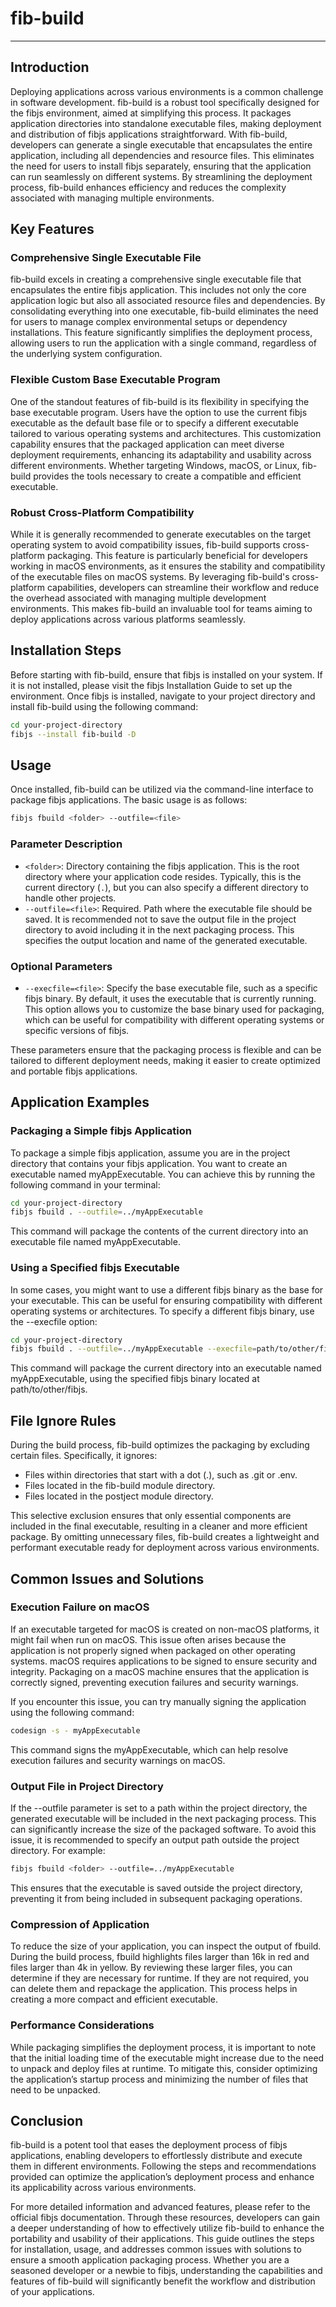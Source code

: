 # fib-build
------------

## Introduction

Deploying applications across various environments is a common challenge in software development. fib-build is a robust tool specifically designed for the fibjs environment, aimed at simplifying this process. It packages application directories into standalone executable files, making deployment and distribution of fibjs applications straightforward. With fib-build, developers can generate a single executable that encapsulates the entire application, including all dependencies and resource files. This eliminates the need for users to install fibjs separately, ensuring that the application can run seamlessly on different systems. By streamlining the deployment process, fib-build enhances efficiency and reduces the complexity associated with managing multiple environments.

## Key Features

### Comprehensive Single Executable File

fib-build excels in creating a comprehensive single executable file that encapsulates the entire fibjs application. This includes not only the core application logic but also all associated resource files and dependencies. By consolidating everything into one executable, fib-build eliminates the need for users to manage complex environmental setups or dependency installations. This feature significantly simplifies the deployment process, allowing users to run the application with a single command, regardless of the underlying system configuration.

### Flexible Custom Base Executable Program

One of the standout features of fib-build is its flexibility in specifying the base executable program. Users have the option to use the current fibjs executable as the default base file or to specify a different executable tailored to various operating systems and architectures. This customization capability ensures that the packaged application can meet diverse deployment requirements, enhancing its adaptability and usability across different environments. Whether targeting Windows, macOS, or Linux, fib-build provides the tools necessary to create a compatible and efficient executable.

### Robust Cross-Platform Compatibility

While it is generally recommended to generate executables on the target operating system to avoid compatibility issues, fib-build supports cross-platform packaging. This feature is particularly beneficial for developers working in macOS environments, as it ensures the stability and compatibility of the executable files on macOS systems. By leveraging fib-build's cross-platform capabilities, developers can streamline their workflow and reduce the overhead associated with managing multiple development environments. This makes fib-build an invaluable tool for teams aiming to deploy applications across various platforms seamlessly.

## Installation Steps

Before starting with fib-build, ensure that fibjs is installed on your system. If it is not installed, please visit the fibjs Installation Guide to set up the environment. Once fibjs is installed, navigate to your project directory and install fib-build using the following command:

```sh
cd your-project-directory
fibjs --install fib-build -D
```

## Usage

Once installed, fib-build can be utilized via the command-line interface to package fibjs applications. The basic usage is as follows:

```sh
fibjs fbuild <folder> --outfile=<file>
```

### Parameter Description

- `<folder>`: Directory containing the fibjs application. This is the root directory where your application code resides. Typically, this is the current directory (`.`), but you can also specify a different directory to handle other projects.
- `--outfile=<file>`: Required. Path where the executable file should be saved. It is recommended not to save the output file in the project directory to avoid including it in the next packaging process. This specifies the output location and name of the generated executable.

### Optional Parameters

- `--execfile=<file>`: Specify the base executable file, such as a specific fibjs binary. By default, it uses the executable that is currently running. This option allows you to customize the base binary used for packaging, which can be useful for compatibility with different operating systems or specific versions of fibjs.

These parameters ensure that the packaging process is flexible and can be tailored to different deployment needs, making it easier to create optimized and portable fibjs applications.

## Application Examples

### Packaging a Simple fibjs Application

To package a simple fibjs application, assume you are in the project directory that contains your fibjs application. You want to create an executable named myAppExecutable. You can achieve this by running the following command in your terminal:

```sh
cd your-project-directory
fibjs fbuild . --outfile=../myAppExecutable
```

This command will package the contents of the current directory into an executable file named myAppExecutable.

### Using a Specified fibjs Executable

In some cases, you might want to use a different fibjs binary as the base for your executable. This can be useful for ensuring compatibility with different operating systems or architectures. To specify a different fibjs binary, use the --execfile option:

```sh
cd your-project-directory
fibjs fbuild . --outfile=../myAppExecutable --execfile=path/to/other/fibjs
```
This command will package the current directory into an executable named myAppExecutable, using the specified fibjs binary located at path/to/other/fibjs.

## File Ignore Rules

During the build process, fib-build optimizes the packaging by excluding certain files. Specifically, it ignores:

- Files within directories that start with a dot (.), such as .git or .env.
- Files located in the fib-build module directory.
- Files located in the postject module directory.

This selective exclusion ensures that only essential components are included in the final executable, resulting in a cleaner and more efficient package. By omitting unnecessary files, fib-build creates a lightweight and performant executable ready for deployment across various environments.

## Common Issues and Solutions

### Execution Failure on macOS

If an executable targeted for macOS is created on non-macOS platforms, it might fail when run on macOS. This issue often arises because the application is not properly signed when packaged on other operating systems. macOS requires applications to be signed to ensure security and integrity. Packaging on a macOS machine ensures that the application is correctly signed, preventing execution failures and security warnings.

If you encounter this issue, you can try manually signing the application using the following command:
```sh
codesign -s - myAppExecutable
```
This command signs the myAppExecutable, which can help resolve execution failures and security warnings on macOS.

### Output File in Project Directory

If the --outfile parameter is set to a path within the project directory, the generated executable will be included in the next packaging process. This can significantly increase the size of the packaged software. To avoid this issue, it is recommended to specify an output path outside the project directory. For example:

```sh
fibjs fbuild <folder> --outfile=../myAppExecutable
```

This ensures that the executable is saved outside the project directory, preventing it from being included in subsequent packaging operations.

### Compression of Application

To reduce the size of your application, you can inspect the output of fbuild. During the build process, fbuild highlights files larger than 16k in red and files larger than 4k in yellow. By reviewing these larger files, you can determine if they are necessary for runtime. If they are not required, you can delete them and repackage the application. This process helps in creating a more compact and efficient executable.

### Performance Considerations

While packaging simplifies the deployment process, it is important to note that the initial loading time of the executable might increase due to the need to unpack and deploy files at runtime. To mitigate this, consider optimizing the application’s startup process and minimizing the number of files that need to be unpacked.

## Conclusion

fib-build is a potent tool that eases the deployment process of fibjs applications, enabling developers to effortlessly distribute and execute them in different environments. Following the steps and recommendations provided can optimize the application’s deployment process and enhance its applicability across various environments.

For more detailed information and advanced features, please refer to the official fibjs documentation. Through these resources, developers can gain a deeper understanding of how to effectively utilize fib-build to enhance the portability and usability of their applications. This guide outlines the steps for installation, usage, and addresses common issues with solutions to ensure a smooth application packaging process. Whether you are a seasoned developer or a newbie to fibjs, understanding the capabilities and features of fib-build will significantly benefit the workflow and distribution of your applications.